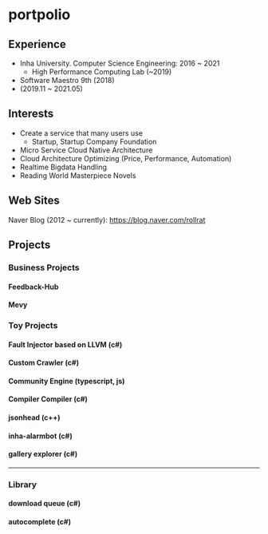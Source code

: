 # portpolio

## Experience

 - Inha University. Computer Science Engineering: 2016 ~ 2021
   - High Performance Computing Lab (~2019)
 - Software Maestro 9th (2018)
 - (2019.11 ~ 2021.05)

## Interests

 - Create a service that many users use
   - Startup, Startup Company Foundation 
 - Micro Service Cloud Native Architecture
 - Cloud Architecture Optimizing (Price, Performance, Automation)
 - Realtime Bigdata Handling
 - Reading World Masterpiece Novels

## Web Sites

Naver Blog (2012 ~ currently): https://blog.naver.com/rollrat

## Projects

### Business Projects

#### Feedback-Hub

#### Mevy

### Toy Projects

#### Fault Injector based on LLVM (c#)
 
#### Custom Crawler (c#)

#### Community Engine (typescript, js)

#### Compiler Compiler (c#)

#### jsonhead (c++)

#### inha-alarmbot (c#)

#### gallery explorer (c#)

---

### Library

#### download queue (c#)

#### autocomplete (c#)
